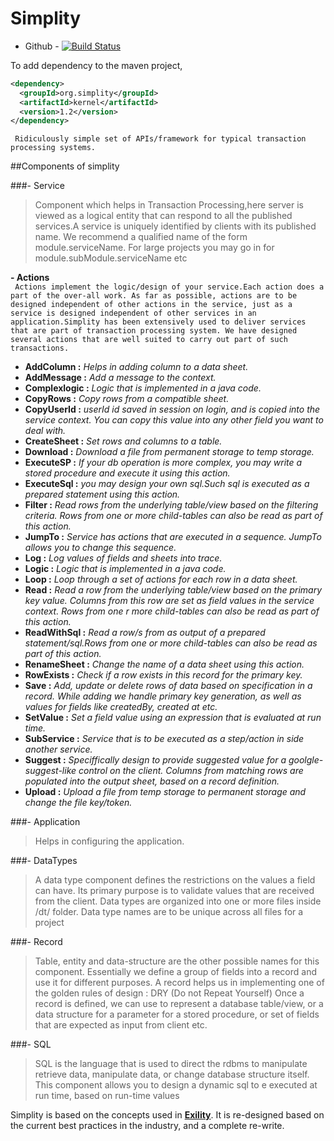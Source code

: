 # Simplity

* Github  - [![Build Status](https://travis-ci.org/simplity/simplity.svg?branch=master)](https://travis-ci.org/simplity/simplity)

To add dependency to the maven project, 

```xml
<dependency>
  <groupId>org.simplity</groupId>
  <artifactId>kernel</artifactId>
  <version>1.2</version>
</dependency>
```

``` Ridiculously simple set of APIs/framework for typical transaction processing systems.```

##Components of simplity

###- Service  
  > Component which helps in Transaction Processing,here server is viewed as a logical entity that can respond to all the published services.A service is uniquely identified by clients with its published name. We recommend a qualified name of the form module.serviceName. For large projects you may go in for module.subModule.serviceName etc  
  
   **- Actions**  
     ``` Actions implement the logic/design of your service.Each action does a part of the over-all work. As far as possible, actions are to be designed independent of other actions in the service, just as a service is designed independent of other services in an application.Simplity has been extensively used to deliver services that are part of transaction processing system. We have designed several actions that are well suited to carry out part of such transactions.```
      
* **AddColumn :** *Helps in adding column to a data sheet.*
* **AddMessage :** *Add a message to the context.*
* **Complexlogic :** *Logic that is implemented in a java code.*
* **CopyRows :** *Copy rows from a compatible sheet.*
* **CopyUserId :** *userId id saved in session on login, and is copied into the service context. You can copy this value into any other field you want to deal with.*
* **CreateSheet :** *Set rows and columns to a table.*
* **Download :** *Download a file from permanent storage to temp storage.*
* **ExecuteSP :** *If your db operation is more complex, you may write a stored procedure and execute it using this action.*
* **ExecuteSql :** *you may design your own sql.Such sql is executed as a prepared statement using this action.*
* **Filter :** *Read rows from the underlying table/view based on the filtering criteria. Rows from one or more child-tables can also be read as part of this action.*
* **JumpTo :** *Service has actions that are executed in a sequence. JumpTo allows you to change this sequence.*
* **Log :** *Log values of fields and sheets into trace.*
* **Logic :** *Logic that is implemented in a java code.*
* **Loop :** *Loop through a set of actions for each row in a data sheet.*
* **Read :** *Read a row from the underlying table/view based on the primary key value. Columns from this row are set as field values in the service context. Rows from one r more child-tables can also be read as part of this action.*
* **ReadWithSql :** *Read a row/s from as output of a prepared statement/sql.Rows from one or more child-tables can also be read as part of this action.*
* **RenameSheet :** *Change the name of a data sheet using this action.*
* **RowExists :** *Check if a row exists in this record for the primary key.*
* **Save :** *Add, update or delete rows of data based on specification in a record. While adding we handle primary key generation, as well as values for fields like createdBy, created at etc.*
* **SetValue :** *Set a field value using an expression that is evaluated at run time.*
* **SubService :** *Service that is to be executed as a step/action in side another service.*
* **Suggest :** *Speciffically design to provide suggested value for a goolgle-suggest-like control on the client. Columns from matching rows are populated into the output sheet, based on a record definition.*
* **Upload :** *Upload a file from temp storage to permanent storage and change the file key/token.*

###- Application  
   > Helps in configuring the application.
   
###- DataTypes  
 > A data type component defines the restrictions on the values a field can have. Its primary purpose is to validate values that are received from the client.  Data types are organized into one or more files inside /dt/ folder. Data type names are to be unique across all files for a project
 
###- Record  
> Table, entity and data-structure are the other possible names for this component. Essentially we define a group of fields into a record and use it for different purposes. A record helps us in implementing one of the golden rules of design : DRY (Do not Repeat Yourself) Once a record is defined, we can use to represent a database table/view, or a data structure for a parameter for a stored procedure, or set of fields that are expected as input from client etc. 

###- SQL  
> SQL is the language that is used to direct the rdbms to manipulate retrieve data, manipulate data, or change database structure itself. This component allows you to design a dynamic sql to e executed at run time, based on run-time values


Simplity is based on the concepts used in **[Exility](https://github.com/ExilantTechnologies/ExilityCore-5.0.0)**.
It is re-designed based on the current best practices in the industry, and a complete re-write.
